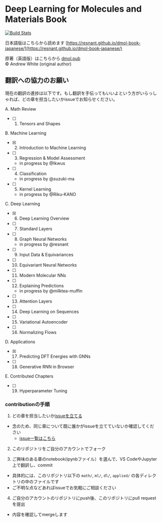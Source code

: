 # Deep Learning for Molecules and Materials Book

[![Build Stats](https://github.com/whitead/dmol-book/workflows/deploy-book/badge.svg)](https://github.com/whitead/dmol-book/actions)

日本語版はこちらから読めます [https://resnant.github.io/dmol-book-japanese/](https://resnant.github.io/dmol-book-japanese/)

原著（英語版）はこちらから [dmol.pub](https://dmol.pub)  
&copy; Andrew White (original author)


## 翻訳への協力のお願い

現在の翻訳の進捗は以下です。もし翻訳を手伝ってもいいよという方がいらっしゃれば、どの章を担当したいかissueでお知らせください。  

A. Math Review

- [ ] 1. Tensors and Shapes

B. Machine Learning

- [x] 2. Introduction to Machine Learning
- [ ] 3. Regression & Model Assessment
  - in progress by @Ikwus
- [ ] 4. Classification
  - in progress by @suzuki-ma
- [ ] 5. Kernel Learning
  - in progress by @Riku-KANO

C. Deep Learning

- [x] 6. Deep Learning Overview
- [ ] 7. Standard Layers
- [ ] 8. Graph Neural Networks
  - in progress by @resnant
- [ ] 9. Input Data & Equivariances
- [ ] 10. Equivariant Neural Networks
- [ ] 11. Modern Molecular NNs
- [ ] 12. Explaining Predictions
  - in progress by @milktea-muffin
- [ ] 13. Attention Layers
- [ ] 14. Deep Learning on Sequences
- [ ] 15. Variational Autoencoder
- [ ] 16. Normalizing Flows

D. Applications

- [x] 17. Predicting DFT Energies with GNNs
- [ ] 18. Generative RNN in Browser

E. Contributed Chapters

- [ ] 19. Hyperparameter Tuning

### contributionの手順

1. どの章を担当したいか[issueを立てる](https://github.com/resnant/dmol-book-japanese/issues/new/choose)

- 念のため、同じ章について既に誰かがissueを立てていないか確認してください
  - [issue一覧はこちら](https://github.com/resnant/dmol-book-japanese/issues)

2. このリポジトリをご自分のアカウントでフォーク

3. ご興味のある章のnotebook(ipynbファイル）を選んで、VS CodeやJupyter上で翻訳し、commit

- 具体的には、このリポジトリ以下の `math/`, `ml/`, `dl/`, `applied/` の各ディレクトリの中のファイルです
- ご不明な点などあればissueでお気軽にご相談ください

4. ご自分のアカウントのリポジトリにpush後、このリポジトリにpull requestを提出

- 内容を確認してmergeします

